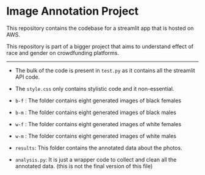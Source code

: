# Image Annotation Project

This repository contains the codebase for a streamlit app that is hosted on AWS. 

This repository is part of a bigger project that aims to understand effect of race and gender on crowdfunding platforms.

---------------------------------------------

* The bulk of the code is present in ```test.py``` as it contains all the streamlit API code.

* The ```style.css``` only contains stylistic code and it non-essential. 

* ```b-f``` : The folder contains eight generated images of black females

* ```b-m``` : The folder contains eight generated images of black males

* ```w-f``` : The folder contains eight generated images of white females

* ```w-m``` : The folder contains eight generated images of white males

* ```results```: This folder contains the annotated data about the photos. 

* ```analysis.py```: It is just a wrapper code to collect and clean all the annotated data. (this is not the final version of this file)
